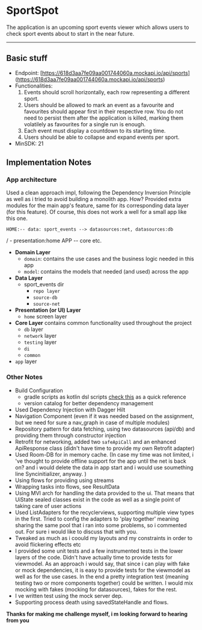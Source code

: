# SportSpot
The application is an upcoming sport events viewer which allows users to check sport events about to start in the near future.

---

## Basic stuff

+ Endpoint: 
  [https://618d3aa7fe09aa001744060a.mockapi.io/api/sports] (https://618d3aa7fe09aa001744060a.mockapi.io/api/sports)
+ Functionalities:
  1. Events should scroll horizontally, each row representing a different sport.
  2. Users should be allowed to mark an event as a favourite and favourites should
    appear first in their respective row. You do not need to persist them after the
    application is killed, marking them volatilely as favourites for a single run is enough.
  3. Each event must display a countdown to its starting time.
  4. Users should be able to collapse and expand events per sport.
+ MinSDK: 21

## Implementation Notes

### App architecture
Used a clean approach impl, following the Dependency Inversion Principle as well as
i tried to avoid building a monolith app. How? Provided extra modules for the main app's
feature, same for its corresponding data layer (for this feature).
Of course, this does not work a well for a small app like this one.

    HOME:-- data: sport_events --> datasources:net, datasources:db
   /     \- presentation:home
APP -- core etc.

 + **Domain Layer**
    * `domain`: contains the use cases and the business logic needed in this app
    * `model`: contains the models that needed (and used) across the app
 + **Data Layer**
   + sport_events dir
     + `repo layer`
     + `source-db`
     + `source-net`
 + **Presentation (or UI) Layer**
   + `home` screen layer
 + **Core Layer** contains common functionality used throughout the project
   + `db` layer
   + `network` layer
   + `testing` layer
   + `di`
   + `common` 
 + `app` layer


### Other Notes
+ Build Configuration
  + gradle scripts as kotlin dsl scripts
    [check this](https://developer.android.com/studio/build/migrate-to-kts) as a quick reference
  + version catalog for better dependency management
+ Used Dependency Injection with Dagger Hilt
+ Navigation Component (even if it was needed based on the assignment, but we need for sure a nav_graph in case of multiple modules)
+ Repository pattern for data fetching, using two datasources (api/db) and providing them through constructor injection
+ Retrofit for networking, added two `safeApiCall` and an enhanced ApiResponse class (didn't have time to provide my own Retrofit adapter)
+ Used Room-DB for in memory cache. (In case my time was not limited, i 've thought to provide offline support for the app until the net is back on? and i would delete the data in app start and i would use soumething line Syncinitializer, anyway. )
+ Using flows for providing using streams
+ Wrapping tasks into flows, see ResultData
+ Using MVI arch for handling the data provided to the ui. That means that UiState sealed classes exist in the code as well as a single point of taking care of user actions
+ Used ListAdapters for the recyclerviews, supporting multiple view types in the first. Tried to config the adapters to 'play together' meaning sharing the same pool that i ran into some problems, so i commented out. For sure i would like to discuss that with you.
+ Tweaked as much as i coould my layouts and my constraints in order to avoid flickering effects etc
+ I provided some unit tests and a few instrumented tests in the lower layers of the code. Didn't have actually time to provide tests for viewmodel. As an approach i would say, that since i can play with fake or mock dependencies, it is easy to provide tests for the viewmodel as well as for the use cases. In the end a pretty integration test (meaning testing two or more components together) could be written. I would mix mocking with fakes (mocking for datasources), fakes for the rest.
+ I ve written test using the mock server dep.
+ Supporting process death using savedStateHandle and flows.

**Thanks for making me challenge myself, i m looking forward to hearing from you**

 


  
